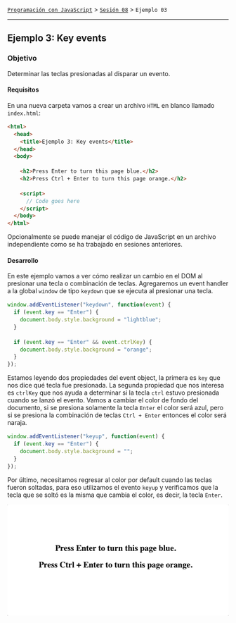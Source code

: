 [`Programación con JavaScript`](../../Readme.md) > [`Sesión 08`](../Readme.md) > `Ejemplo 03`

---

## Ejemplo 3: Key events

### Objetivo

Determinar las teclas presionadas al disparar un evento.

#### Requisitos

En una nueva carpeta vamos a crear un archivo `HTML` en blanco llamado `index.html`:

```html
<html>
  <head>
    <title>Ejemplo 3: Key events</title>
  </head>
  <body>

    <h2>Press Enter to turn this page blue.</h2>
    <h2>Press Ctrl + Enter to turn this page orange.</h2>

    <script>
      // Code goes here
    </script>
  </body>
</html>
```

Opcionalmente se puede manejar el código de JavaScript en un archivo independiente como se ha trabajado en sesiones anteriores.

#### Desarrollo

En este ejemplo vamos a ver cómo realizar un cambio en el DOM al presionar una tecla o combinación de teclas. Agregaremos un event handler a la global `window` de tipo `keydown` que se ejecuta al presionar una tecla.

```javascript
window.addEventListener("keydown", function(event) {
  if (event.key == "Enter") {
    document.body.style.background = "lightblue";
  }

  if (event.key == "Enter" && event.ctrlKey) {
    document.body.style.background = "orange";
  }
});
```

Estamos leyendo dos propiedades del event object, la primera es `key` que nos dice qué tecla fue presionada. La segunda propiedad que nos interesa es `ctrlKey` que nos ayuda a determinar si la tecla `ctrl` estuvo presionada cuando se lanzó el evento. Vamos a cambiar el color de fondo del documento, si se presiona solamente la tecla `Enter` el color será azul, pero si se presiona la combinación de teclas `Ctrl + Enter` entonces el color será naraja.

```javascript
window.addEventListener("keyup", function(event) {
  if (event.key == "Enter") {
    document.body.style.background = "";
  }
});
```

Por último, necesitamos regresar al color por default cuando las teclas fueron soltadas, para eso utilizamos el evento `keyup` y verificamos que la tecla que se soltó es la misma que cambia el color, es decir, la tecla `Enter`.

![Pressing Keys](./assets/pressing-keys.gif)
